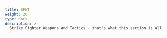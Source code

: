 ```yaml
---
title: SFWT
weight: 20
type: docs
description: >
  Strike Fighter Weapons and Tactics - that's what this section is all about.
---
```



